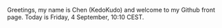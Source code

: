 Greetings, my name is Chen (KedoKudo) and welcome to my Github front page.  Today is Friday, 4 September, 10:10 CEST.